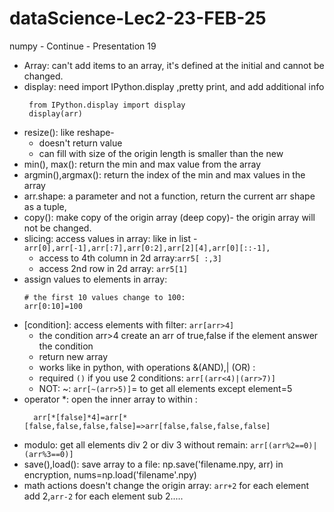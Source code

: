 # dataScience-Lec2-23-FEB-25
numpy - Continue - Presentation 19

* Array: can't add items to an array, it's defined at the initial and cannot be changed.
* display: need import IPython.display ,pretty print, and add additional info
  ```
   from IPython.display import display
   display(arr)
  ```
* resize(): like reshape- 
  * doesn't return value
  * can fill with size of the origin length is smaller than the new
* min(), max(): return the min and max value from the array
* argmin(),argmax(): return the index of the min and max values in the array
* arr.shape: a parameter and not a function, return the current arr shape as a tuple,
* copy(): make copy of the origin array (deep copy)- the origin array will not be changed.
* slicing: access values in array: like in list - `arr[0],arr[-1],arr[:7],arr[0:2],arr[2][4],arr[0][::-1],`
  * access to 4th column in 2d array:`arr5[ :,3]`
  * access 2nd row in 2d array: `arr5[1]`
* assign values to elements in array:
  ```
  # the first 10 values change to 100:
  arr[0:10]=100
  ```
* [condition]: access elements with filter: `arr[arr>4]`
  * the condition arr>4 create an arr of true,false if the element answer the condition 
  * return new array
  * works like in python, with operations &(AND),| (OR) :
  * required `()` if you use 2 conditions: `arr[(arr<4)|(arr>7)]`
  * NOT: ~: `arr[~(arr>5)]`= to get all elements except element=5
* operator *: open the inner array to within :
  ```
    arr[*[false]*4]=arr[*[false,false,false,false]=>arr[false,false,false,false] 
  ```
* modulo: get all elements div 2 or div 3 without remain: `arr[(arr%2==0)|(arr%3==0)]`
* save(),load(): save array to a file: np.save('filename.npy, arr) in encryption, nums=np.load('filename'.npy)
* math actions doesn't change the origin array: 
`arr+2` for each element add 2,`arr-2` for each element sub 2.....

